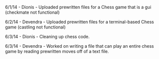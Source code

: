 6/1/14 - Dionis - Uploaded prewritten files for a Chess game that is a gui (checkmate not functional)

6/2/14 - Devendra - Uploaded prewritten files for a terminal-based Chess game (castling not functional)

6/3/14 - Dionis - Cleaning up chess code.

6/3/14 - Devendra - Worked on writing a file that can play an entire chess game by reading prewritten moves off of a text file.